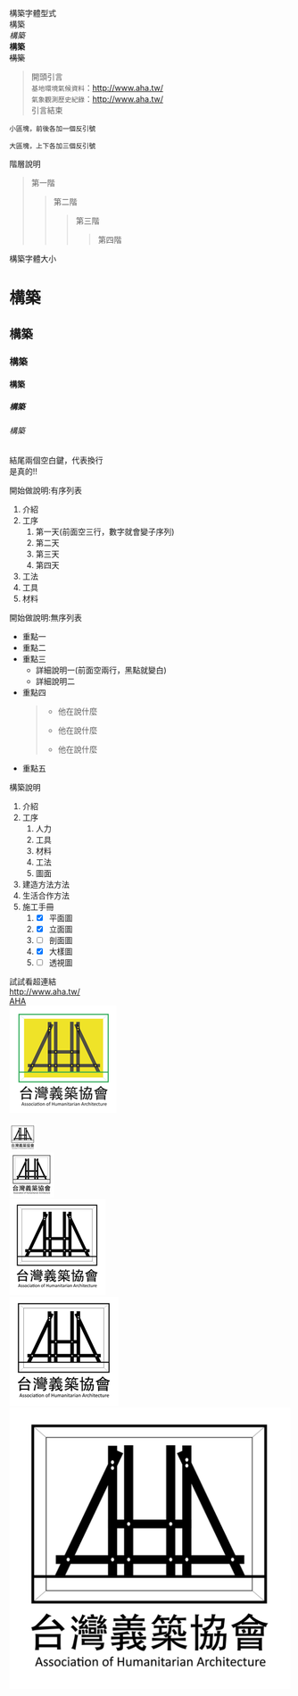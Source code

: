 構築字體型式<br/>
構築<br/>
*構築*<br/>
**構築**<br/>
~~構築~~<br/>

>開頭引言<br/>
>`基地環境氣候資料`：http://www.aha.tw/<br/>
>`氣象觀測歷史紀錄`：http://www.aha.tw/<br/>
>引言結束<br/>

`小區塊，前後各加一個反引號`  
```
大區塊，上下各加三個反引號
```   

階層說明  
>第一階
>>第二階
>>>第三階
>>>>第四階

構築字體大小<br/>
# 構築
## 構築
### 構築
#### 構築
##### 構築
###### 構築

結尾兩個空白鍵，代表換行  
是真的!!  

開始做說明:有序列表
1. 介紹
2. 工序  
   1. 第一天(前面空三行，數字就會變子序列)
   2. 第二天  
   3. 第三天  
   4. 第四天  
3. 工法
4. 工具
5. 材料

開始做說明:無序列表  
* 重點一
* 重點二
* 重點三
  * 詳細說明一(前面空兩行，黑點就變白)
  * 詳細說明二
* 重點四 
  >+ 他在說什麼 
  >- 他在說什麼
  >* 他在說什麼
* 重點五

構築說明  
1. 介紹
2. 工序
   1. 人力
   2. 工具
   3. 材料
   4. 工法
   5. 圖面
3. 建造方法方法
4. 生活合作方法
5. 施工手冊  
   1. - [x] 平面圖  
   2. - [x] 立面圖  
   3. - [ ] 剖面圖  
   4. - [x] 大樣圖  
   5. - [ ] 透視圖

試試看超連結  
http://www.aha.tw/   
[AHA](http://www.aha.tw/)  
![AHA](ic_launcher.png "icon a")  
<br/> 
![AHA](https://github.com/AHA-Taiwan/Media-Box/blob/master/AHA%20b%20icon/Icon-24%402x.png "icon bx24")  
![AHA](https://github.com/AHA-Taiwan/Media-Box/blob/master/AHA%20b%20icon/Icon-40%402x.png "icon bx40")  
![AHA](https://github.com/AHA-Taiwan/Media-Box/blob/master/AHA%20b%20icon/Icon-86%402x.png "icon bx86")  
![AHA](https://github.com/AHA-Taiwan/Media-Box/blob/master/AHA%20b%20icon/Icon-98%402x.png "icon bx98")  
![AHA](https://github.com/AHA-Taiwan/Media-Box/blob/master/AHA%20b%20icon/playstore-icon.png "icon b Max")  
